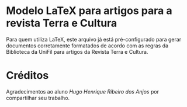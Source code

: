 # Modelo LaTeX para artigos para a revista Terra e Cultura

Para quem utiliza LaTeX, este arquivo já está pré-configurado para gerar documentos corretamente formatados de acordo com as regras da Biblioteca da UniFil para artigos da Revista Terra e Cultura.

# Créditos

Agradecimentos ao aluno *Hugo Henrique Ribeiro dos Anjos* por compartilhar seu trabalho.
